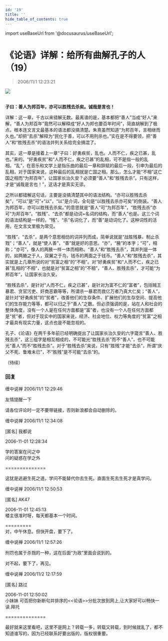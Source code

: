```yaml
---
id: '19'
title: ''
hide_table_of_contents: true
---
```


import useBaseUrl from '@docusaurus/useBaseUrl';

# 《论语》详解：给所有曲解孔子的人（19）

> 2006/11/1 12:23:21

<div style={{textAlign: 'center'}}>
<img src={useBaseUrl('/img/confucius/19/1.jpeg')} /><br/><br/>
</div>

**子曰：善人为邦百年，亦可以胜残去杀矣。诚哉是言也！**
 
详解：这一章，千古以来错解无数。最离谱的是，基本都把“善人”当成“好人”来解，“善人为邦百年”竟然可以解释成“好人为邦也要百年时间”，简直胡解到了极点，根本连文言文最基本的语法都没搞清楚。朱熹虽然知道“为邦百年，言相继而久也。”却把“去杀”解释为“民化于善，可以不用刑杀也。”实在是不得要领，把“善人”和“胜残去杀”的语法并列关系给完全搞混了。
 
其实，这一章是接着上一章“子曰：好勇疾贫，乱也。人而不仁，疾之已甚，乱也。”来的。“好勇疾贫”和“人而不仁，疾之已甚”的乱相，可不是指一般的乱相。“乱”，在音乐和文学上是指乐曲的最后一章和辞赋的最后一段，引申为最后的乱相，对于国家来说，这种最后的乱相就是亡国之相。那么，怎么才能“不相”这亡国之相而“为邦百年”，让国家长治久安？必须要“善人”和“胜残去杀”。只有这样，才是“诚哉是言也！”，这话才是真实无谬。

之所以都错解这句话，主要是没搞清楚其中的语法结构。“亦可以胜残去杀矣”，“可以”是“可”+“以”，“以”是介词，全句是“以胜残去杀亦可矣”的倒装。“善人为邦百年，亦可以胜残去杀矣。”的意思就是“善人”可“为邦百年”，“胜残去杀”亦可“为邦百年”。“胜残”、“去杀”都是动词+名词的结构，而“善人”也是。这三个词的语法结构是一样的，“残”、“杀”名词化了，而“善”是动词化了。这种词性的活用，在文言文里极为常见。

“胜残”、“去杀”，是两个意思相仿的词并列而成，简单说就是“战胜残暴、制止杀戮”；“善人”，就是“使人善”，“善”就是好的意思。“亦”，“腋”的本字；“可”，相称；“亦可”，像人的两腋一样一体而相称。“善人”和“胜残去杀”，其并列是一体的，如两腋之于人，双翼之于鸟，钱币的两面之于钱币。“善人”和“胜残去杀”，其实就是上几章所说的对“贫富之相”的“不相”。对“好勇疾贫”和“人而不仁，疾之已甚”乱相的“不相”，也就是对“贫富之相”的“不相”，“善人、胜残去杀”，才可能“为邦百年”，让国家长治久安。

“胜残去杀”，是针对“人而不仁，疾之已甚”，是针对为富不仁的“富者”，包括贼王暴君、贪官污吏、奸商恶霸等等，所谓杀一暴君而救亿万者乃真大仁矣；“善人”，是针对“好勇疾贫”的“贫者”，改善他们的生存条件、扩展他们的生存空间、提高他们的生存能力等等，都可以归之于“善人”之数。但必须强调的是，站在人和社会的整体角度，没有一个人是在任何方面都是“富”者，也没有一个人在任何方面都是“贫”者，但对于现实中的国家来说，经济、社会地位、权力等角度的“贫富”之相才最具有现实力量，这点也是不能忽视的。

孔子、《论语》在两千多年前已经明确提出了让国家长治久安的六字箴言“善人、胜残去杀”，这三组字是相互相成的，不可能光“胜残去杀”而不“善人”，也不可能光“善人”而不“胜残去杀”。对于“胜残去杀”来说，只有“胜残”才能“去杀”，所谓“庆父不死、鲁难未已”，不“胜残”是不可能“去杀”的。

（待续）

### 回复

<div class='blog-comment'>
<span class='blog-comment-chan'>缠中说禅</span> 2006/11/1 12:29:46<br/>

友情提醒一下

请各位评论时一定不要带链接，否则新浪都会自动删除的。
</div>

<div class='blog-comment'>
<span class='blog-comment-chan'>缠中说禅</span> 2006/11/1 12:34:08<br/>

[匿名] 我都说 

 
2006-11-01 12:28:34 

学的答案在问之中<br/>
问的疑惑在学之外<br/>

==============

这犹是逃避生死之道。学问不能替代你去生死。直面生死去生死才是真学问。
</div>

<div class='blog-comment'>
<span class='blog-comment-chan'>缠中说禅</span> 2006/11/1 12:50:53<br/>

[匿名] AK47 

 
2006-11-01 12:45:13 <br/>
楼主很准时呀，每天都基本一个时间。 
 
=========<br/>
对，中午休息。但快开盘，要下了。
</div>

<div class='blog-comment'>
<span class='blog-comment-chan'>缠中说禅</span> 2006/11/1 12:57:26<br/>

刑罚也属于杀戮的一种，这在后面“为政”里面会说到的。

对不起，要下了，再见。
</div>

<div class='blog-comment'>
<span class='blog-comment-chan'>缠中说禅</span> 2006/11/2 12:17:59<br/>

[匿名] 路过 

 
2006-11-01 12:50:02 <br/>
小妹妹 可否把你新断句并排序的<<论语>>分批次放到网上,让大家好可以畅快一读.拜托 
 
==============<br/>

最好就来这里看吧，这里不是网上？转载一多，转载又转载，到时候就乱了，都不知道谁写的，因为已经联系好要出版的，版权很重要。
</div>